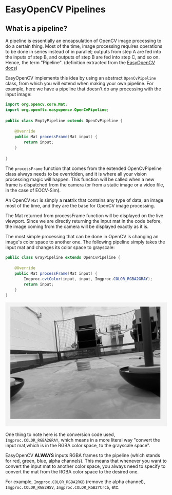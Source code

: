 # EasyOpenCV Pipelines

## What is a pipeline?

A pipeline is essentially an encapsulation of OpenCV image processing to do a certain thing. Most of the time, image processing requires operations to be done in series instead of in parallel; outputs from step A are fed into the inputs of step B, and outputs of step B are fed into step C, and so on. Hence, the term "Pipeline". (definition extracted from the [EasyOpenCV docs](https://github.com/OpenFTC/EasyOpenCV/blob/master/doc/user\_docs/pipelines\_overview.md))

EasyOpenCV implements this idea by using an abstract `OpenCvPipeline` class, from which you will extend when making your own pipeline. For example, here we have a pipeline that doesn't do any processing with the input image:

```java
import org.opencv.core.Mat;
import org.openftc.easyopencv.OpenCvPipeline;

public class EmptyPipeline extends OpenCvPipeline {

    @Override
    public Mat processFrame(Mat input) {
        return input;
    }

}
```

The `processFrame` function that comes from the extended OpenCvPipeline class always needs to be overridden, and it is where all your vision processing magic will happen. This function will be called when a new frame is dispatched from the camera (or from a static image or a video file, in the case of EOCV-Sim).

An OpenCV `Mat` is simply a **mat**rix that contains any type of data, an image most of the time, and they are the base for OpenCV image processing.&#x20;

The Mat returned from processFrame function will be displayed on the live viewport. Since we are directly returning the input mat in the code before, the image coming from the camera will be displayed exactly as it is.

The most simple processing that can be done in OpenCV is changing an image's color space to another one. The following pipeline simply takes the input mat and changes its color space to grayscale:

```java
public class GrayPipeline extends OpenCvPipeline {

    @Override
    public Mat processFrame(Mat input) {
        Imgproc.cvtColor(input, input, Imgproc.COLOR_RGBA2GRAY);
        return input;
    }
}
```

![The result of the GrayPipeline demonstrated before](../.gitbook/assets/gray.png)

One thing to note here is the conversion code used, `Imgproc.COLOR_RGBA2GRAY`, which means in a more literal way "convert the input mat,which is in the RGBA color space, to the grayscale space".

EasyOpenCV **ALWAYS** inputs RGBA frames to the pipeline (which stands for red, green, blue, alpha channels). This means that whenever you want to convert the input mat to another color space, you always need to specify to convert the mat from the RGBA color space to the desired one.&#x20;

For example, `Imgproc.COLOR_RGBA2RGB` (remove the alpha channel), `Imgproc.COLOR_RGB2HSV`, `Imgproc.COLOR_RGB2YCrCb`, etc.
